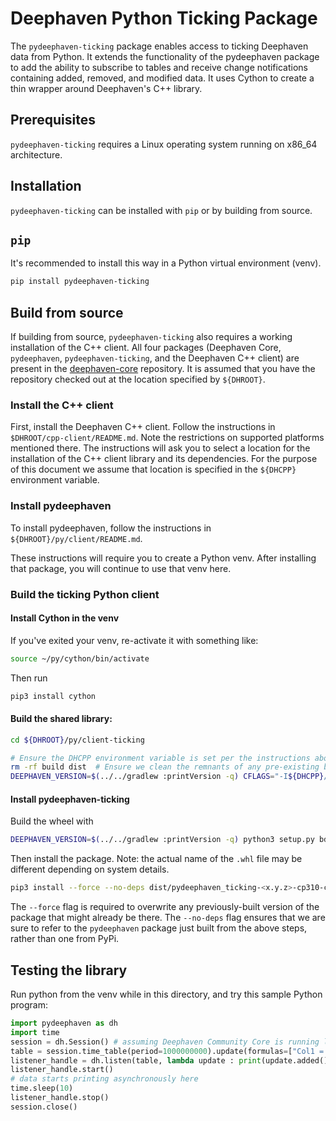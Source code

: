 # Deephaven Python Ticking Package

The `pydeephaven-ticking` package enables access to ticking Deephaven data from Python. It extends
the functionality of the pydeephaven package to add the ability to subscribe to tables and receive
change notifications containing added, removed, and modified data. It uses Cython to create a thin
wrapper around Deephaven's C++ library.

## Prerequisites

`pydeephaven-ticking` requires a Linux operating system running on x86_64 architecture.

## Installation

`pydeephaven-ticking` can be installed with `pip` or by building from source.

## `pip`

It's recommended to install this way in a Python virtual environment (venv).

```sh
pip install pydeephaven-ticking
```

## Build from source

If building from source, `pydeephaven-ticking` also requires a working installation of the C++
client. All four packages (Deephaven Core, `pydeephaven`, `pydeephaven-ticking`, and the Deephaven 
C++ client) are present in the [deephaven-core](https://github.com/deephaven/deephaven-core) 
repository. It is assumed that you have the repository checked out at the location specified by 
`${DHROOT}`.

### Install the C++ client

First, install the Deephaven C++ client. Follow the instructions in `$DHROOT/cpp-client/README.md`.
Note the restrictions on supported platforms mentioned there. The instructions will ask you to
select a location for the installation of the C++ client library and its dependencies.  For the
purpose of this document we assume that location is specified in the `${DHCPP}` environment
variable.

### Install pydeephaven

To install pydeephaven, follow the instructions in `${DHROOT}/py/client/README.md`.

These instructions will require you to create a Python venv. After installing that package,
you will continue to use that venv here.

### Build the ticking Python client

#### Install Cython in the venv

If you've exited your venv, re-activate it with something like:

```sh
source ~/py/cython/bin/activate
```

Then run 

```sh
pip3 install cython
```

#### Build the shared library:

```sh
cd ${DHROOT}/py/client-ticking
```

```sh
# Ensure the DHCPP environment variable is set per the instructions above
rm -rf build dist  # Ensure we clean the remnants of any pre-existing build.
DEEPHAVEN_VERSION=$(../../gradlew :printVersion -q) CFLAGS="-I${DHCPP}/include" LDFLAGS="-L${DHCPP}/lib" python3 setup.py build_ext -i
```

#### Install pydeephaven-ticking

Build the wheel with

```sh
DEEPHAVEN_VERSION=$(../../gradlew :printVersion -q) python3 setup.py bdist_wheel
```

Then install the package.
Note: the actual name of the `.whl` file may be different depending on system details.

```sh
pip3 install --force --no-deps dist/pydeephaven_ticking-<x.y.z>-cp310-cp310-linux_x86_64.whl
```

The `--force` flag is required to overwrite any previously-built version of the package that might
already be there. The `--no-deps` flag ensures that we are sure to refer to the `pydeephaven`
package just built from the above steps, rather than one from PyPi.

## Testing the library

Run python from the venv while in this directory, and try this sample Python program:

``` python
import pydeephaven as dh
import time
session = dh.Session() # assuming Deephaven Community Core is running locally with the default configuration
table = session.time_table(period=1000000000).update(formulas=["Col1 = i"])
listener_handle = dh.listen(table, lambda update : print(update.added()))
listener_handle.start()
# data starts printing asynchronously here
time.sleep(10)
listener_handle.stop()
session.close()
```
